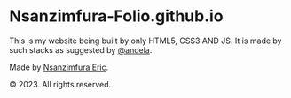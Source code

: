 # Nsanzimfura-Folio.github.io
This is my website being built by only HTML5, CSS3 AND JS. It is made by such stacks as suggested by [@andela](https://github.com/andela).

Made by [Nsanzimfura Eric](github.com/Kress20000).

  © 2023. All rights reserved.
